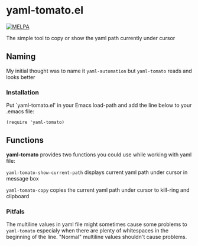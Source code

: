 # yaml-tomato.el

[![MELPA](http://melpa.org/packages/yaml-tomato-badge.svg)](http://melpa.org/#/yaml-tomato)

The simple tool to copy or show the yaml path currently under cursor

## Naming

My initial thought was to name it `yaml-automation` but `yaml-tomato` reads and looks better

### Installation

Put `yaml-tomato.el' in your Emacs load-path and add the line below to your .emacs file:

```
(require 'yaml-tomato)
```

## Functions

**yaml-tomato** provides two functions you could use while working with yaml file:

`yaml-tomato-show-current-path` displays current yaml path under cursor in message box

`yaml-tomato-copy` copies the current yaml path under cursor to kill-ring and clipboard

### Pitfals

The multiline values in yaml file might sometimes cause some problems to `yaml-tomato` especialy when there are plenty of whitespaces in the beginning of the line. "Normal" multiline values shouldn't cause problems.

